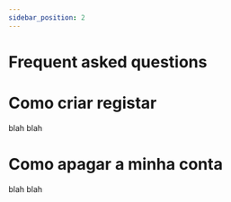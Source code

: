 ```yaml
---
sidebar_position: 2
---
```


# Frequent asked questions

# Como criar registar

blah blah

# Como apagar a minha conta

blah blah